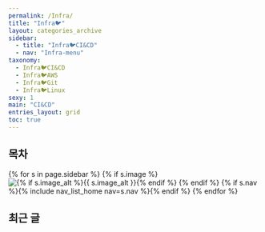 ```yaml
---
permalink: /Infra/
title: "Infra🐦"
layout: categories_archive
sidebar:
  - title: "Infra🐦CI&CD"
  - nav: "Infra-menu"
taxonomy:
  - Infra🐦CI&CD
  - Infra🐦AWS
  - Infra🐦Git
  - Infra🐦Linux
sexy: 1
main: "CI&CD"
entries_layout: grid
toc: true
---
```


## 목차

{% for s in page.sidebar %}
{% if s.image %}
<img src="{{ s.image | relative_url }}"
             alt="{% if s.image_alt %}{{ s.image_alt }}{% endif %}">
{% endif %}
{% if s.nav %}{% include nav_list_home nav=s.nav %}{% endif %}
{% endfor %}

## 최근 글
